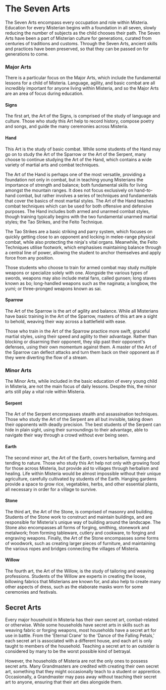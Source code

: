 # The Seven Arts

The Seven Arts encompass every occupation and role within Misteria. Education for every Misterian begins with a foundation in all seven, slowly reducing the number of subjects as the child chooses their path. The Seven Arts have been a part of Misterian culture for generations, curated from centuries of traditions and customs. Through the Seven Arts, ancient skills and practices have been preserved, so that they can be passed on for generations to come.

### Major Arts
There is a particular focus on the Major Arts, which include the fundamental lessons for a child of Misteria. Language, agility, and basic combat are all incredibly important for anyone living within Misteria, and so the Major Arts are an area of focus during education.

#### Signs
The first art, the Art of the Signs, is comprised of the study of language and culture. Those who study this Art help to record history, compose poetry and songs, and guide the many ceremonies across Misteria.

#### Hand
This Art is the study of basic combat. While some students of the Hand may go on to study the Art of the Sparrow or the Art of the Serpent, many choose to continue studying the Art of the Hand, which contains a wide variety of martial arts and combat techniques.

The Art of the Hand is perhaps one of the most versatile, providing a foundation not only in combat, but in teaching young Misterians the importance of strength and balance; both fundamental skills for living amongst the mountain ranges. It does not focus exclusively on hand-to-hand combat, but rather involves a series of techniques and fundamentals that cover the basics of most martial styles. The Art of the Hand teaches combat techniques which can be used for both offensive and defensive purposes. The Hand includes both armed and unarmed combat styles, though training typically begins with the two fundamental unarmed martial styles; the Tao Strikes, and the Feito Technique.

The Tao Strikes are a basic striking and parry system, which focuses on quickly getting close to an opponent and locking in melee-range physical combat, while also protecting the ninja's vital organs. Meanwhile, the Feito Techniques utilise footwork, which emphasises maintaining balance through a central line of power, allowing the student to anchor themselves and apply force from any position.

Those students who choose to train for armed combat may study multiple weapons or specialize solely with one. Alongside the various types of swords, weapons may also include metal fans, called gunsen; long staves known as bo; long-handled weapons such as the naginata; a longbow, the yumi; or three-pronged weapons known as sai.

#### Sparrow
The Art of the Sparrow is the art of agility and balance. While all Misterians have basic training in the Art of the Sparrow, masters of this art are a sight to behold, weaving their way across a battlefield with ease.

Those who train in the Art of the Sparrow practice more swift, graceful martial styles, using their speed and agility to their advantage. Rather than blocking or disarming their opponent, they slip past their opponent's defenses, using their own momentum against them. A master of the Art of the Sparrow can deflect attacks and turn them back on their opponent as if they were diverting the flow of a stream.

### Minor Arts
The Minor Arts, while included in the basic education of every young child in Misteria, are not the main focus of daily lessons. Despite this, the minor arts still play a vital role within Misteria.

#### Serpent
The Art of the Serpent encompasses stealth and assassination techniques. Those who study the Art of the Serpent are all but invisible, taking down their opponents with deadly precision. The best students of the Serpent can hide in plain sight, using their surroundings to their advantage, able to navigate their way through a crowd without ever being seen.

#### Earth
The second minor art, the Art of the Earth, covers herbalism, farming and tending to nature. Those who study this Art help not only with growing food for those across Misteria, but provide aid to villages through herbalism and healing. Life within Misteria would be almost impossible without their unique agriculture, carefully cultivated by students of the Earth. Hanging gardens provide a space to grow rice, vegetables, herbs, and other essential plants, all necessary in order for a village to survive.

#### Stone
The third art, the Art of the Stone, is comprised of masonry and building. Students of the Stone work to construct and maintain buildings, and are responsible for Misteria's unique way of building around the landscape. The Stone also encompasses all forms of forging, smithing, stonework and metalwork; from forming tableware, cutlery and cookware, to forging and engraving weapons. Finally, the Art of the Stone encompasses some forms of woodwork, such as creating larger pieces of furniture, and maintaining the various ropes and bridges connecting the villages of Misteria.

#### Willow
The fourth art, the Art of the Willow, is the study of tailoring and weaving professions. Students of the Willow are experts in creating the loose, billowing fabrics that Misterians are known for, and also help to create many other aspects of dress, such as the elaborate masks worn for some ceremonies and festivals.

## Secret Arts
Every major household in Misteria has their own secret art, combat-related or otherwise. While some households have secret arts in skills such as weaving fabric or forging weapons, most households have a secret art for use in battle. From the 'Eternal Crane' to the 'Dance of the Falling Petals,' each secret art is associated with a different house, and each art is only taught to members of the household. Teaching a secret art to an outsider is considered by many to be the worst possible kind of betrayal.

However, the households of Misteria are not the only ones to possess secret arts. Many Grandmasters are credited with creating their own secret art, something that they might occasionally teach to a student or apprentice. Occasionally, a Grandmaster may pass away without teaching their secret art to anyone, ensuring that their art dies alongside them.
